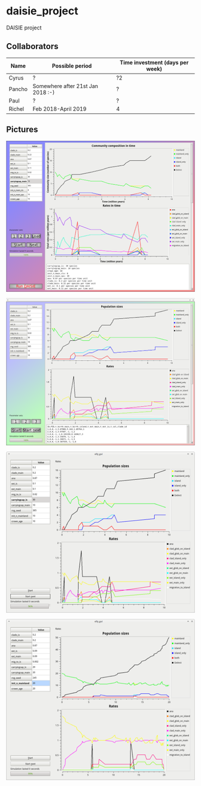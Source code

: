 # daisie_project

DAISIE project

## Collaborators

Name|Possible period|Time investment (days per week)
---|---|---
Cyrus| ? | ?2
Pancho| Somewhere after 21st Jan 2018 :-) | ?
Paul| ? | ?
Richel|Feb 2018-April 2019|4

## Pictures

![](pics/elly_gui_4.png)

![](pics/elly_gui_3.png)

![](pics/elly_gui_2.png)

![](pics/elly_gui_1.png)
